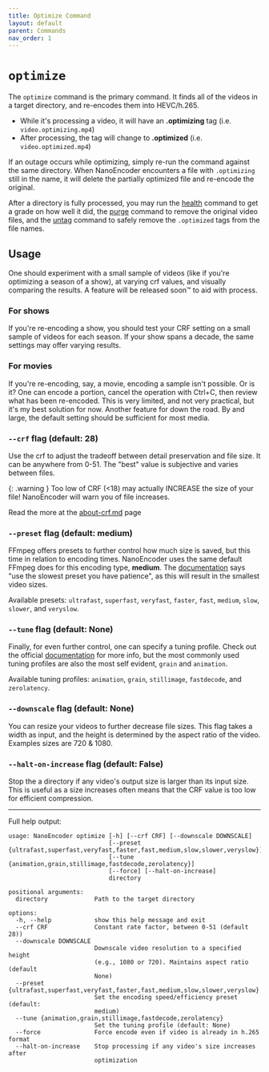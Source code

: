```yaml
---
title: Optimize Command
layout: default
parent: Commands
nav_order: 1
---
```

# `optimize`
The `optimize` command is the primary command. It finds all of the videos in a target directory, and re-encodes them into HEVC/h.265.

- While it's processing a video, it will have an **.optimizing** tag (i.e. `video.optimizing.mp4`)
- After processing, the tag will change to **.optimized** (i.e. `video.optimized.mp4`)

If an outage occurs while optimizing, simply re-run the command against the same directory. When NanoEncoder encounters a file with `.optimizing` still in the name, it will delete the partially optimized file and re-encode the original.

After a directory is fully processed, you may run the [health](health.md) command to get a grade on how well it did, the [purge](purge.md) command to remove the original video files, and the [untag](untag.md) command to safely remove the `.optimized` tags from the file names.

## Usage
One should experiment with a small sample of videos (like if you're optimizing a season of a show), at varying crf values, and visually comparing the results. A feature will be released soon™ to aid with process.

### For shows
If you're re-encoding a show, you should test your CRF setting on a small sample of videos for each season. If your show spans a decade, the same settings may offer varying results.

### For movies
If you're re-encoding, say, a movie, encoding a sample isn't possible. Or is it? One can encode a portion, cancel the operation with Ctrl+C, then review what has been re-encoded. This is very limited, and not very practical, but it's my best solution for now. Another feature for down the road. By and large, the default setting should be sufficient for most media.

### `--crf` flag (default: 28)
Use the crf to adjust the tradeoff between detail preservation and file size. It can be anywhere from 0-51. The "best" value is subjective and varies between files.

{: .warning }
Too low of CRF (<18) may actually INCREASE the size of your file! NanoEncoder will warn you of file increases.

Read the more at the [about-crf.md](../about-crf.md) page

### `--preset` flag (default: medium)
FFmpeg offers presets to further control how much size is saved, but this time in relation to encoding times. NanoEncoder uses the same default FFmpeg does for this encoding type, **medium**. The [documentation](https://trac.ffmpeg.org/wiki/Encode/H.265#ConstantRateFactorCRF) says "use the slowest preset you have patience", as this will result in the smallest video sizes.

Available presets: `ultrafast`, `superfast`, `veryfast`, `faster`, `fast`, `medium`, `slow`, `slower`, and `veryslow`.

### `--tune` flag (default: None)
Finally, for even further control, one can specify a tuning profile. Check out the official [documentation](https://x265.readthedocs.io/en/stable/presets.html) for more info, but the most commonly used tuning profiles are also the most self evident, `grain` and `animation`.

Available tuning profiles: `animation`, `grain`, `stillimage`, `fastdecode`, and `zerolatency`.

### `--downscale` flag (default: None)
You can resize your videos to further decrease file sizes. This flag takes a width as input, and the height is determined by the aspect ratio of the video. Examples sizes are 720 & 1080.

### `--halt-on-increase` flag (default: False)
Stop the a directory if any video's output size is larger than its input size. This is useful as a size increases often means that the CRF value is too low for efficient compression.

---
Full help output:
```
usage: NanoEncoder optimize [-h] [--crf CRF] [--downscale DOWNSCALE]
                            [--preset {ultrafast,superfast,veryfast,faster,fast,medium,slow,slower,veryslow}]
                            [--tune {animation,grain,stillimage,fastdecode,zerolatency}]
                            [--force] [--halt-on-increase]
                            directory

positional arguments:
  directory             Path to the target directory

options:
  -h, --help            show this help message and exit
  --crf CRF             Constant rate factor, between 0-51 (default 28))
  --downscale DOWNSCALE
                        Downscale video resolution to a specified height
                        (e.g., 1080 or 720). Maintains aspect ratio (default
                        None)
  --preset {ultrafast,superfast,veryfast,faster,fast,medium,slow,slower,veryslow}
                        Set the encoding speed/efficiency preset (default:
                        medium)
  --tune {animation,grain,stillimage,fastdecode,zerolatency}
                        Set the tuning profile (default: None)
  --force               Force encode even if video is already in h.265 format
  --halt-on-increase    Stop processing if any video's size increases after
                        optimization

```
